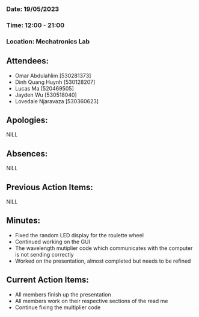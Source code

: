 ### ﻿Date: 19/05/2023
### Time: 12:00 - 21:00
### Location: Mechatronics Lab

## Attendees:

- Omar Abdulahlim [530281373]
- Dinh Quang Huynh [530128207]
- Lucas Ma [520469505]
- Jayden Wu [530518040]
- Lovedale Njaravaza [530360623]

## Apologies:

NILL

## Absences:

NILL

## Previous Action Items:

NILL

## Minutes:

- Fixed the random LED display for the roulette wheel
- Continued working on the GUI
- The wavelength mutiplier code which communicates with the computer is not sending correctly
- Worked on the presentation, almost completed but needs to be refined

## Current Action Items:

- All members finish up the presentation
- All members work on their respective sections of the read me
- Continue fixing the multiplier code

